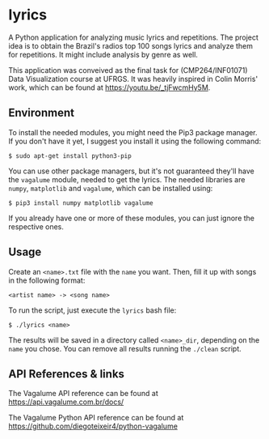 # lyrics
A Python application for analyzing music lyrics and repetitions. The project idea is to obtain the Brazil's radios top 100 songs lyrics and analyze them for repetitions. It might include analysis by genre as well.

This application was conveived as the final task for (CMP264/INF01071) Data Visualization course at UFRGS. 
It was heavily inspired in Colin Morris' work, which can be found at https://youtu.be/_tjFwcmHy5M.

## Environment
To install the needed modules, you might need the Pip3 package manager. If you don't have it yet, I suggest you install it using the following command:

    $ sudo apt-get install python3-pip

You can use other package managers, but it's not guaranteed they'll have the `vagalume` module, needed to get the lyrics.
The needed libraries are `numpy`, `matplotlib` and `vagalume`, which can be installed using:

    $ pip3 install numpy matplotlib vagalume

If you already have one or more of these modules, you can just ignore the respective ones.

## Usage
Create an `<name>.txt` file with the `name` you want. 
Then, fill it up with songs in the following format:

`<artist name> -> <song name>`

To run the script, just execute the `lyrics` bash file:

    $ ./lyrics <name>

The results will be saved in a directory called `<name>_dir`, depending on the `name` you chose.
You can remove all results running the `./clean` script.

## API References & links
The Vagalume API reference can be found at https://api.vagalume.com.br/docs/

The Vagalume Python API reference can be found at https://github.com/diegoteixeir4/python-vagalume
